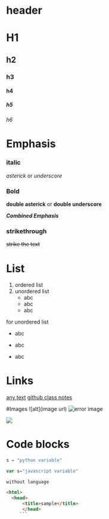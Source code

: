 # header
# H1
## h2
### h3
#### h4
##### h5
###### h6

# Emphasis
### italic
*asterick* or _underscore_
### Bold
**double asterick** or __double underscore__

*__Combined Emphasis__*

### strikethrough
~~strike the text~~
# List
1. ordered list
7. unordered list
    - abc
    * abc
    + abc

for unordered list
- abc
* abc
+ abc

# Links
[any text](url)
[github class notes](https://github.com/Anulekha1201/exercise1)

#Images
![alt](image url)
![error image](https://github.githubassets.com/images/modules/open_graph/github-octocat.png)

<img src="https://github.githubassets.com/images/modules/open_graph/github-octocat.png" atl="error">

# Code blocks
```python
s = "python variable"
```

```javascript
var s="javascript variable"
```
```
without language
```


```HTML
<html>
  <head>
      <title>sample</title>
      </head>
     ```
